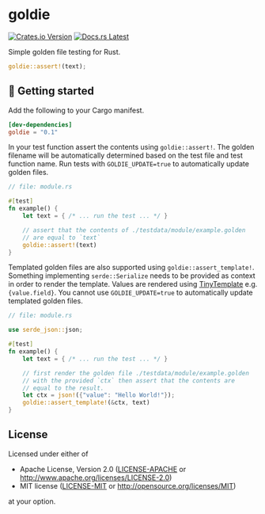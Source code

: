 # goldie

[![Crates.io Version](https://img.shields.io/crates/v/goldie.svg)](https://crates.io/crates/goldie)
[![Docs.rs Latest](https://img.shields.io/badge/docs.rs-latest-blue.svg)](https://docs.rs/goldie)

Simple golden file testing for Rust.

```rust
goldie::assert!(text);
```

## 🚀 Getting started

Add the following to your Cargo manifest.

```toml
[dev-dependencies]
goldie = "0.1"
```

In your test function assert the contents using `goldie::assert!`. The golden
filename will be automatically determined based on the test file and test
function name. Run tests with `GOLDIE_UPDATE=true` to automatically update
golden files.
```rust
// file: module.rs

#[test]
fn example() {
    let text = { /* ... run the test ... */ }

    // assert that the contents of ./testdata/module/example.golden
    // are equal to `text`
    goldie::assert!(text)
}
```

Templated golden files are also supported using `goldie::assert_template!`.
Something implementing `serde::Serialize` needs to be provided as context in
order to render the template. Values are rendered using
[TinyTemplate](https://github.com/bheisler/TinyTemplate) e.g. `{value.field}`.
You cannot use  `GOLDIE_UPDATE=true` to automatically update templated golden
files.
```rust
// file: module.rs

use serde_json::json;

#[test]
fn example() {
    let text = { /* ... run the test ... */ }

    // first render the golden file ./testdata/module/example.golden
    // with the provided `ctx` then assert that the contents are
    // equal to the result.
    let ctx = json!({"value": "Hello World!"});
    goldie::assert_template!(&ctx, text)
}
```

## License

Licensed under either of

- Apache License, Version 2.0 ([LICENSE-APACHE](LICENSE-APACHE) or
  http://www.apache.org/licenses/LICENSE-2.0)
- MIT license ([LICENSE-MIT](LICENSE-MIT) or http://opensource.org/licenses/MIT)

at your option.
